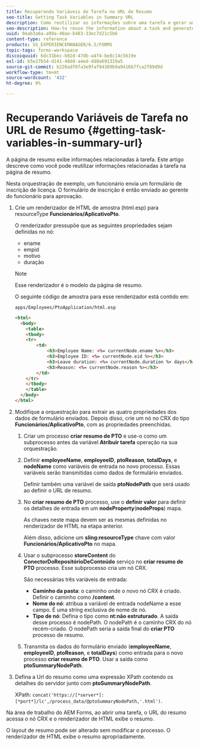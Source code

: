 ```yaml
---
title: Recuperando Variáveis de Tarefa no URL de Resumo
seo-title: Getting Task Variables in Summary URL
description: Como reutilizar as informações sobre uma tarefa e gerar um URL de resumo para resumir ou descrever uma tarefa.
seo-description: How-to reuse the information about a task and generate a Summary URL to summarize or describe a task.
uuid: 9eab3a6a-a99a-40ae-b483-33ec7d21c5b6
content-type: reference
products: SG_EXPERIENCEMANAGER/6.5/FORMS
topic-tags: forms-workspace
discoiquuid: 6dc31bec-b02d-47db-a4f4-be8c14c5619e
exl-id: b5e27b54-d141-48dd-a4ed-dd0a691319a5
source-git-commit: b220adf6fa3e9faf94389b9a9416b7fca2f89d9d
workflow-type: tm+mt
source-wordcount: '432'
ht-degree: 0%

---
```


# Recuperando Variáveis de Tarefa no URL de Resumo {#getting-task-variables-in-summary-url}

A página de resumo exibe informações relacionadas à tarefa. Este artigo descreve como você pode reutilizar informações relacionadas à tarefa na página de resumo.

Nesta orquestração de exemplo, um funcionário envia um formulário de inscrição de licença. O formulário de inscrição é então enviado ao gerente do funcionário para aprovação.

1. Crie um renderizador de HTML de amostra (html.esp) para resourceType **Funcionários/AplicativoPto**.

   O renderizador pressupõe que as seguintes propriedades sejam definidas no nó:

   * ename
   * empid
   * motivo
   * duração

   >[!NOTE]
   >
   >Esse renderizador é o modelo da página de resumo.

   O seguinte código de amostra para esse renderizador está contido em:

   `apps/Employees/PtoApplication/html.esp`

   ```html
   <html>
     <body>
       <table>
       <tbody>
       <tr>
           <td>
               <h3>Employee Name: <%= currentNode.ename %></h3>
               <h3>Employee ID: <%= currentNode.eid %></h3>
               <h3>Leave duration: <%= currentNode.duration %> days</h3>
               <h3>Reason: <%= currentNode.reason %></h3>
           </td>
       </tr>
       </tbody>
       </table>
     </body>
   </html>
   ```

1. Modifique a orquestração para extrair as quatro propriedades dos dados de formulário enviados. Depois disso, crie um nó no CRX do tipo **Funcionários/AplicativoPto**, com as propriedades preenchidas.

   1. Criar um processo **criar resumo de PTO** e use-o como um subprocesso antes da variável **Atribuir tarefa** operação na sua orquestração.
   1. Definir **employeeName**, **employeeID**, **ptoReason**, **totalDays**, e **nodeName** como variáveis de entrada no novo processo. Essas variáveis serão transmitidas como dados de formulário enviados.

      Definir também uma variável de saída **ptoNodePath** que será usado ao definir o URL de resumo.

   1. No **criar resumo de PTO** processo, use o **definir valor** para definir os detalhes de entrada em um **nodeProperty**(**nodeProps**) mapa.

      As chaves neste mapa devem ser as mesmas definidas no renderizador de HTML na etapa anterior.

      Além disso, adicione um **sling:resourceType** chave com valor **Funcionários/AplicativoPto** no mapa.

   1. Usar o subprocesso **storeContent** do **ConectorDoRepositórioDeConteúdo** serviço no **criar resumo de PTO** processo. Esse subprocesso cria um nó CRX.

      São necessárias três variáveis de entrada:

      * **Caminho da pasta**: o caminho onde o novo nó CRX é criado. Definir o caminho como **/content**.
      * **Nome do nó**: atribua a variável de entrada nodeName a esse campo. É uma string exclusiva de nome de nó.
      * **Tipo de nó**: Defina o tipo como **nt:não estruturado**. A saída desse processo é nodePath. O nodePath é o caminho CRX do nó recém-criado. O nodePath seria a saída final do **criar PTO** processo de resumo.
   1. Transmita os dados do formulário enviado (**employeeName**, **employeeID**, **ptoReason**, e **totalDays**) como entrada para o novo processo **criar resumo de PTO**. Usar a saída como **ptoSummaryNodePath**.


1. Defina a Url do resumo como uma expressão XPath contendo os detalhes do servidor junto com **ptoSummaryNodePath**.

   XPath: `concat('https://[*server*]:[*port*]/lc',/process_data/@ptoSummaryNodePath,'.html')`.

Na área de trabalho do AEM Forms, ao abrir uma tarefa, o URL do resumo acessa o nó CRX e o renderizador de HTML exibe o resumo.

O layout de resumo pode ser alterado sem modificar o processo. O renderizador de HTML exibe o resumo apropriadamente.
